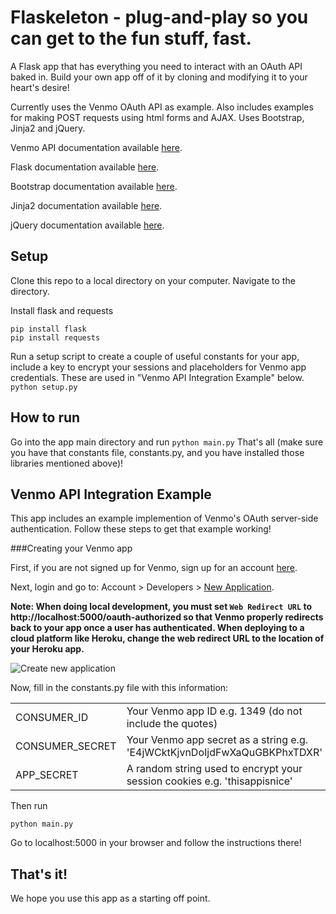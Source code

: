 Flaskeleton - plug-and-play so you can get to the fun stuff, fast.
===============================================================================

A Flask app that has everything you need to interact with an OAuth API baked in. Build your own app off of it by cloning and modifying it to your heart's desire!

Currently uses the Venmo OAuth API as example. Also includes examples for making POST requests using html forms and AJAX. Uses Bootstrap, Jinja2 and jQuery.

Venmo API documentation available [here](http://venmo.com/api).

Flask documentation available [here](http://flask.pocoo.org/).

Bootstrap documentation available [here](http://getbootstrapcom/).

Jinja2 documentation available [here](http://jinja.pocoo.org/docs/).

jQuery documentation available [here](http://jquery.com/).

Setup
-----------
Clone this repo to a local directory on your computer. Navigate to the directory.

Install flask and requests

    pip install flask
    pip install requests

Run a setup script to create a couple of useful constants for your app, include a key to encrypt your sessions
and placeholders for Venmo app credentials. These are used in "Venmo API Integration Example" below.
`python setup.py`

How to run
-----------
Go into the app main directory and
run `python main.py`
That's all (make sure you have that constants file, constants.py, and you have installed those libraries mentioned above)!

Venmo API Integration Example
-----------------------------
This app includes an example implemention of Venmo's OAuth server-side authentication. Follow these steps to get that example working!

###Creating your Venmo app

First, if you are not signed up for Venmo, sign up for an account [here](https://venmo.com/signup).

Next, login and go to: Account > Developers > [New Application](https://venmo.com/account/app/new).

**Note: When doing local development, you must set `Web Redirect URL` to http://localhost:5000/oauth-authorized so that Venmo properly redirects back to your app once a user has authenticated. When deploying to a cloud platform like Heroku, change the web redirect URL to the location of your Heroku app.**

![Create new application](https://dl.dropboxusercontent.com/s/ffo01uzr65y9kzw/GbalC.png)

Now, fill in the constants.py file with this information:
<table>
    <tr>
    <td> CONSUMER_ID </td>
    <td> Your Venmo app ID e.g. 1349 (do not include the quotes) </td>
    </tr>
    <tr>
    <td> CONSUMER_SECRET </td>
    <td> Your Venmo app secret as a string e.g. 'E4jWCktKjvnDoIjdFwXaQuGBKPhxTDXR' </td>
    </tr>
    <tr>
    <td> APP_SECRET </td>
    <td> A random string used to encrypt your session cookies e.g. 'thisappisnice' </td>
</table>

Then run

    python main.py

Go to localhost:5000 in your browser and follow the instructions there!

That's it!
----------
We hope you use this app as a starting off point.
